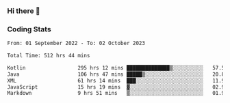 ### Hi there 👋

<!--
**Girrafeec/girrafeec** is a ✨ _special_ ✨ repository because its `README.md` (this file) appears on your GitHub profile.

Here are some ideas to get you started:

- 🔭 I’m currently working on ...
- 🌱 I’m currently learning ...
- 👯 I’m looking to collaborate on ...
- 🤔 I’m looking for help with ...
- 💬 Ask me about ...
- 📫 How to reach me: ...
- 😄 Pronouns: ...
- ⚡ Fun fact: ...
-->

### Coding Stats
<!--START_SECTION:waka-->

```txt
From: 01 September 2022 - To: 02 October 2023

Total Time: 512 hrs 44 mins

Kotlin                 295 hrs 12 mins ██████████████▒░░░░░░░░░░   57.57 %
Java                   106 hrs 47 mins █████▒░░░░░░░░░░░░░░░░░░░   20.83 %
XML                    61 hrs 14 mins  ███░░░░░░░░░░░░░░░░░░░░░░   11.94 %
JavaScript             15 hrs 19 mins  ▓░░░░░░░░░░░░░░░░░░░░░░░░   02.99 %
Markdown               9 hrs 51 mins   ▒░░░░░░░░░░░░░░░░░░░░░░░░   01.92 %
```

<!--END_SECTION:waka-->

